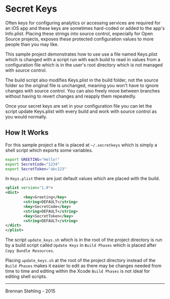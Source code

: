 # Secret Keys

Often keys for configuring analytics or accessing services are required for
an iOS app and these keys are sometimes hard-coded or added to the app's 
Info.plist. Placing these strings into source control, especially for
Open Source projects, exposes these protected configuration values to
more people than you may like.

This sample project demonstrates how to use use a file named Keys.plist
which is changed with a script run with each build to read in values
from a configuration file which is in the user's root directory
which is not managed with source control.

The build script also modifies Keys.plist in the build folder, not the
source folder so the original file is unchanged, meaning you won't have
to ignore changes with source control. You can also freely move between
branches without having to revert changes and reapply them repeatedly.

Once your secret keys are set in your configuration file you can let
the script update Keys.plist with every build and work with source
control as you would normally.

## How It Works

For this sample project a file is placed at `~/.secretkeys` which is 
simply a shell script which exports some variables.

```sh
export GREETING="Hello!"
export SecretCode="1234"
export SecretToken="abc123"
```

In `Keys.plist` there are just default values which are placed with the build.

```xml
<plist version="1.0">
<dict>
        <key>Greeting</key>
        <string>DEFAULT</string>
        <key>SecretCode</key>
        <string>DEFAULT</string>
        <key>SecretToken</key>
        <string>DEFAULT</string>
</dict>
</plist>
```

The script `update_keys.sh` which is in the root of the project
directory is run by a build script called `Update Keys` in `Build Phases`
which is placed after `Copy Bundle Resources`.

Placing `update_keys.sh` at the root of the project directory instead
of the `Build Phases` makes it easier to edit as there may be changes
needed from time to time and editing within the Xcode `Build Phases` 
is not ideal for editing shell scripts.

---
Brennan Stehling - 2015

